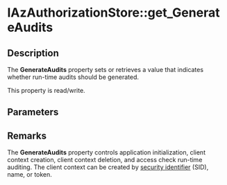 # IAzAuthorizationStore::get_GenerateAudits

## Description

The **GenerateAudits** property sets or retrieves a value that indicates whether run-time audits should be generated.

This property is read/write.

## Parameters

## Remarks

The **GenerateAudits** property controls application initialization, client context creation, client context deletion, and access check run-time auditing. The client context can be created by [security identifier](https://learn.microsoft.com/windows/desktop/SecGloss/s-gly) (SID), name, or token.